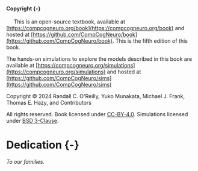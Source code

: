 #### Copyright {-}

&nbsp;&nbsp;&nbsp;&nbsp; This is an open-source textbook, available at [https://compcogneuro.org/book](https://compcogneuro.org/book) and hosted at [https://github.com/CompCogNeuro/book](https://github.com/CompCogNeuro/book). This is the fifth edition of this book.

The hands-on simulations to explore the models described in this book are available at [https://compcogneuro.org/simulations](https://compcogneuro.org/simulations) and hosted at [https://github.com/CompCogNeuro/sims](https://github.com/CompCogNeuro/sims)

Copyright © 2024 Randall C. O'Reilly, Yuko Munakata, Michael J. Frank, Thomas E. Hazy, and Contributors

All rights reserved. Book licensed under [CC-BY-4.0](https://github.com/CompCogNeuro/book/blob/main/LICENSE). Simulations licensed under [BSD 3-Clause](https://github.com/CompCogNeuro/sims/blob/main/LICENSE).

# Dedication {-}

_To our families._


